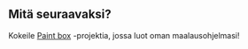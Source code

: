 ## Mitä seuraavaksi?

Kokeile [Paint box](https://projects.raspberrypi.org/en/projects/paint-box) -projektia, jossa luot oman maalausohjelmasi!